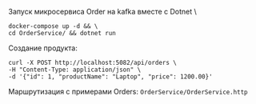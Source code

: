 Запуск микросервиса Order на kafka вместе с Dotnet \

`docker-compose up -d && \` \
`cd OrderService/ && dotnet run`

Создание продукта:

```
curl -X POST http://localhost:5082/api/orders \
-H "Content-Type: application/json" \
-d '{"id": 1, "productName": "Laptop", "price": 1200.00}'
```

Маршрутизация с примерами Orders: `OrderService/OrderService.http` 